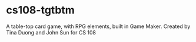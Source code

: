 # cs108-tgtbtm
A table-top card game, with RPG elements, built in Game Maker.
Created by Tina Duong and John Sun for CS 108
